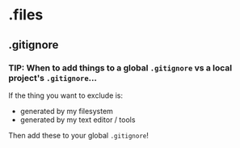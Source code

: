# .files

## .gitignore

### TIP: When to add things to a global `.gitignore` vs a local project's `.gitignore`...

If the thing you want to exclude is:

- generated by my filesystem 
- generated by my text editor / tools

Then add these to your global `.gitignore`!